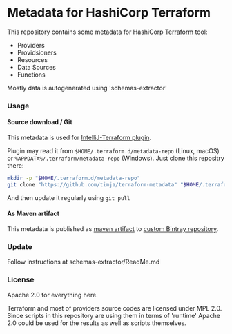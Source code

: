 Metadata for HashiCorp Terraform
========

This repository contains some metadata for HashiCorp [Terraform](https://www.terraform.io) tool:
 * Providers
 * Providsioners
 * Resources
 * Data Sources
 * Functions

Mostly data is autogenerated using 'schemas-extractor'



### Usage

#### Source download / Git

This metadata is used for [IntelliJ-Terraform plugin](https://plugins.jetbrains.com/plugin/7808).

Plugin may read it from `$HOME/.terraform.d/metadata-repo` (Linux, macOS) or `%APPDATA%/.terraform/metadata-repo` (Windows).
Just clone this repositry there:
```bash
mkdir -p "$HOME/.terraform.d/metadata-repo"
git clone "https://github.com/timja/terraform-metadata" "$HOME/.terraform.d/metadata-repo"
```
And then update it regularly using `git pull`

#### As Maven artifact

This metadata is published as [maven artifact](https://bintray.com/vladrassokhin/maven/terraform-metadata) 
to [custom Bintray repository](https://bintray.com/vladrassokhin/maven/).

### Update
Follow instructions at schemas-extractor/ReadMe.md


### License

Apache 2.0 for everything here.

Terraform and most of providers source codes are licensed under MPL 2.0.
Since scripts in this repository are using them in terms of 'runtime' Apache 2.0 could be used for the results as well as scripts themselves.

